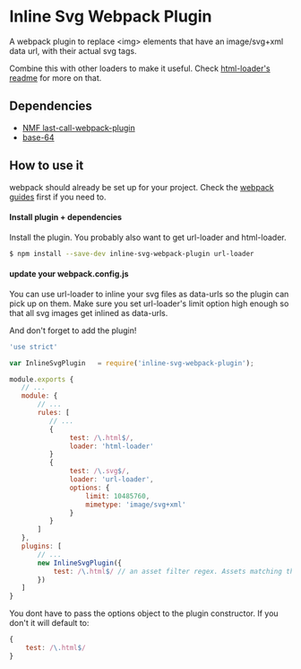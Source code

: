 # Inline Svg Webpack Plugin

A webpack plugin to replace &lt;img&gt; elements that have an image/svg+xml data url, with their actual svg tags.

Combine this with other loaders to make it useful. Check [html-loader's readme](https://github.com/webpack-contrib/html-loader#export-into-html-files) for more on that.

## Dependencies
* [NMF last-call-webpack-plugin](https://github.com/NMFR/last-call-webpack-plugin)
* [base-64](https://github.com/mathiasbynens/base64)

## How to use it

webpack should already be set up for your project. Check the [webpack guides](https://webpack.js.org/guides/) first if you need to.


#### Install plugin + dependencies
Install the plugin. You probably also want to get url-loader and html-loader.
```bash
$ npm install --save-dev inline-svg-webpack-plugin url-loader 
```

#### update your webpack&#46;config&#46;js
You can use url-loader to inline your svg files as data-urls so the plugin can pick up on them.
Make sure you set url-loader's limit option high enough so that all svg images get inlined as data-urls.

And don't forget to add the plugin!
 
 ```js
'use strict'

var InlineSvgPlugin   = require('inline-svg-webpack-plugin');

module.exports {
    // ...
    module: {
        // ...
        rules: [
           // ...
           {
                test: /\.html$/,
                loader: 'html-loader'
           }
           {
                test: /\.svg$/,
                loader: 'url-loader',
                options: {
                    limit: 10485760,
                    mimetype: 'image/svg+xml'
                }
           }
        ]
    },
    plugins: [
        // ...
        new InlineSvgPlugin({
            test: /\.html$/ // an asset filter regex. Assets matching this filter get modified.     
        })
    ]
}
 ```

You dont have to pass  the options object to the plugin constructor. If you don't it will default to:
```js
{
    test: /\.html$/
}
```



